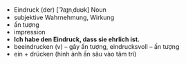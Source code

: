 - Eindruck (der)	[ˈʔaɪ̯nˌdʁʊk]	Noun	
- subjektive Wahrnehmung, Wirkung
- ấn tượng
- impression
- **Ich habe den Eindruck, dass sie ehrlich ist.**
- beeindrucken (v) – gây ấn tượng, eindrucksvoll – ấn tượng	
- ein + drücken (hình ảnh ấn sâu vào tâm trí)